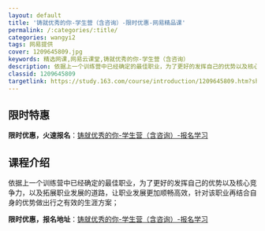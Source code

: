 ```yaml
---
layout: default
title: '铸就优秀的你-学生营（含咨询）-限时优惠-网易精品课'
permalink: /:categories/:title/
categories: wangyi2
tags: 网易提供
cover: 1209645809.jpg
keywords: 精选网课,网易云课堂,铸就优秀的你-学生营（含咨询）
description: 依据上一个训练营中已经确定的最佳职业，为了更好的发挥自己的优势以及核心竞争力，以及拓展职业发展的道路，让职业发展更加顺畅
classid: 1209645809
targetlink: https://study.163.com/course/introduction/1209645809.htm?share=1&shareId=1025206652&utm_campaign=share&utm_medium=iphoneShare&utm_source=&utm_u=1025206652
---
```


## 限时特惠

**限时优惠，火速报名**：[铸就优秀的你-学生营（含咨询）-报名学习](https://study.163.com/course/introduction/1209645809.htm?share=1&shareId=1025206652&utm_campaign=share&utm_medium=iphoneShare&utm_source=&utm_u=1025206652)

## 课程介绍

依据上一个训练营中已经确定的最佳职业，为了更好的发挥自己的优势以及核心竞争力，以及拓展职业发展的道路，让职业发展更加顺畅高效，针对该职业再结合自身的优势做出行之有效的生涯方案；

**限时优惠，报名地址**：[铸就优秀的你-学生营（含咨询）-报名学习](https://study.163.com/course/introduction/1209645809.htm?share=1&shareId=1025206652&utm_campaign=share&utm_medium=iphoneShare&utm_source=&utm_u=1025206652)

